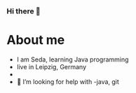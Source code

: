 ### Hi there 👋

# About me
- I am Seda, learning Java programming
- live in Leipzig, Germany
- 
- 🤔 I’m looking for help with -java, git
